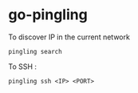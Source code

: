 # go-pingling


To discover IP in the current network
```
pingling search 
```

To SSH :
```
pingling ssh <IP> <PORT>
```